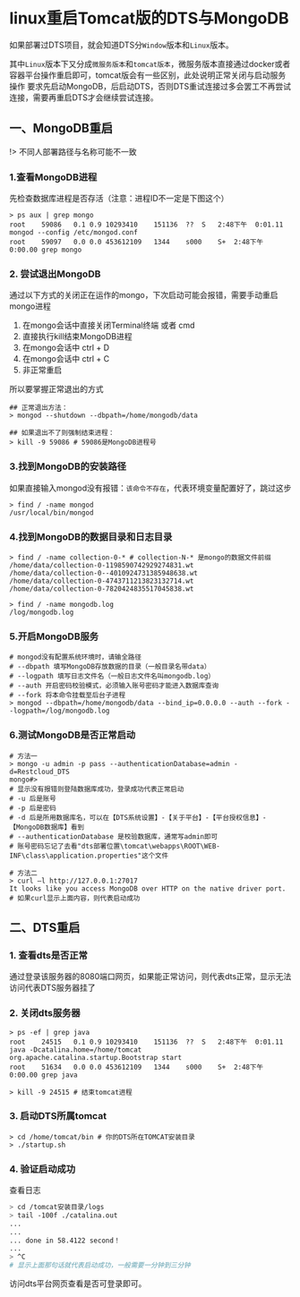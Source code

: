 # linux重启Tomcat版的DTS与MongoDB

如果部署过DTS项目，就会知道DTS分`Window`版本和`Linux`版本。

其中`Linux`版本下又分成`微服务版本`和`tomcat版本`，微服务版本直接通过docker或者容器平台操作重启即可，tomcat版会有一些区别，此处说明正常关闭与启动服务操作
要求先启动MongoDB，后启动DTS，否则DTS重试连接过多会罢工不再尝试连接，需要再重启DTS才会继续尝试连接。

## 一、MongoDB重启

!> 不同人部署路径与名称可能不一致

### 1.查看MongoDB进程
先检查数据库进程是否存活（注意：进程ID不一定是下图这个）
```shell
> ps aux | grep mongo
root	59086	0.1	0.9	10293410	151136	??	S	2:48下午	0:01.11	mongod --config /etc/mongod.conf
root	59097	0.0	0.0	453612109	1344	s000	S+	2:48下午	0:00.00	grep mongo
```

### 2. 尝试退出MongoDB
通过以下方式的关闭正在运作的mongo，下次启动可能会报错，需要手动重启mongo进程

1. 在mongo会话中直接关闭Terminal终端 或者 cmd
2. 直接执行kill结束MongoDB进程
3. 在mongo会话中 ctrl + D
4. 在mongo会话中 ctrl + C
5. 非正常重启

所以要掌握正常退出的方式

```shell
## 正常退出方法：
> mongod --shutdown --dbpath=/home/mongodb/data

## 如果退出不了则强制结束进程：
> kill -9 59086 # 59086是MongoDB进程号
```


### 3.找到MongoDB的安装路径

如果直接输入mongod没有报错：`该命令不存在`，代表环境变量配置好了，跳过这步

```shell
> find / -name mongod
/usr/local/bin/mongod
```

### 4.找到MongoDB的数据目录和日志目录

```shell
> find / -name collection-0-* # collection-N-* 是mongo的数据文件前缀
/home/data/collection-0-1198590742929274831.wt
/home/data/collection-0--4010924731385948638.wt
/home/data/collection-0-4743711213823132714.wt
/home/data/collection-0-7820424835517045838.wt

> find / -name mongodb.log
/log/mongodb.log
```

### 5.开启MongoDB服务

```shell
# mongod没有配置系统环境时，请输全路径
# --dbpath 填写MongoDB存放数据的目录（一般目录名带data） 
# --logpath 填写日志文件名（一般日志文件名叫mongodb.log）
# --auth 开启密码校验模式，必须输入账号密码才能进入数据库查询
# --fork 将本命令挂载至后台子进程
> mongod --dbpath=/home/mongodb/data --bind_ip=0.0.0.0 --auth --fork --logpath=/log/mongodb.log 
```

### 6.测试MongoDB是否正常启动

```shell
# 方法一
> mongo -u admin -p pass --authenticationDatabase=admin -d=Restcloud_DTS
mongo#>
# 显示没有报错则登陆数据库成功，登录成功代表正常启动
# -u 后是账号
# -p 后是密码
# -d 后是所用数据库名，可以在【DTS系统设置】-【关于平台】-【平台授权信息】-【MongoDB数据库】看到
# --authenticationDatabase 是校验数据库，通常写admin即可
# 账号密码忘记了去看"dts部署位置\tomcat\webapps\ROOT\WEB-INF\class\application.properties"这个文件

# 方法二
> curl –l http://127.0.0.1:27017
It looks like you access MongoDB over HTTP on the native driver port.
# 如果curl显示上面内容，则代表启动成功
```



## 二、DTS重启

### 1. 查看dts是否正常

通过登录该服务器的8080端口网页，如果能正常访问，则代表dts正常，显示无法访问代表DTS服务器挂了

### 2. 关闭dts服务器
```shell
> ps -ef | grep java 
root	24515	0.1	0.9	10293410	151136	??	S	2:48下午	0:01.11	java -Dcatalina.home=/home/tomcat org.apache.catalina.startup.Bootstrap start
root	51634	0.0	0.0	453612109	1344	s000	S+	2:48下午	0:00.00	grep java

> kill -9 24515 # 结束tomcat进程
```

### 3. 启动DTS所属tomcat

```shell
> cd /home/tomcat/bin # 你的DTS所在TOMCAT安装目录
> ./startup.sh
```

### 4. 验证启动成功

查看日志

```bash
> cd /tomcat安装目录/logs
> tail -100f ./catalina.out
...
...
... done in 58.4122 second！
...
> ^C
# 显示上面那句话就代表启动成功，一般需要一分钟到三分钟
```

访问dts平台网页查看是否可登录即可。

